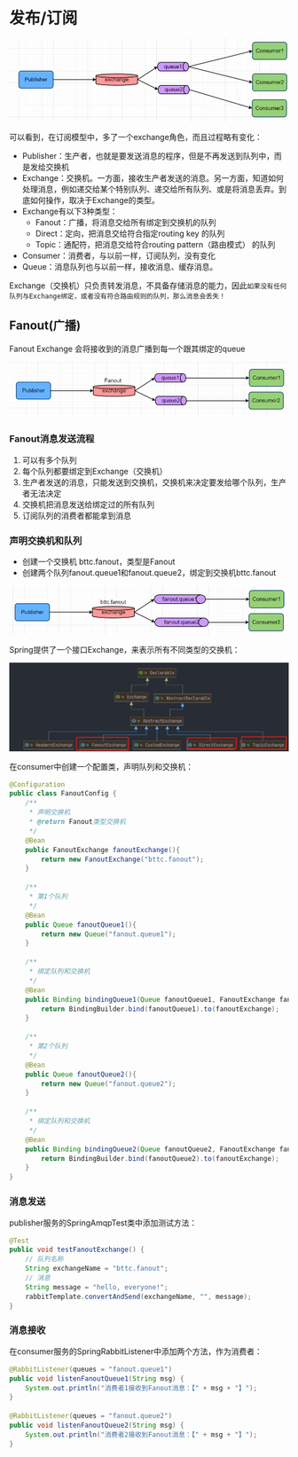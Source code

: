 # 发布/订阅

![image-20220211201131779](https://github.com/BlackMe2327/cloudimages27/blob/main/img/image-20220211201131779.png?raw=true)

可以看到，在订阅模型中，多了一个exchange角色，而且过程略有变化：

- Publisher：生产者，也就是要发送消息的程序，但是不再发送到队列中，而是发给交换机
- Exchange：交换机。一方面，接收生产者发送的消息。另一方面，知道如何处理消息，例如递交给某个特别队列、递交给所有队列、或是将消息丢弃。到底如何操作，取决于Exchange的类型。
- Exchange有以下3种类型：
  - Fanout：广播，将消息交给所有绑定到交换机的队列
  - Direct：定向，把消息交给符合指定routing key 的队列
  - Topic：通配符，把消息交给符合routing pattern（路由模式） 的队列
- Consumer：消费者，与以前一样，订阅队列，没有变化
- Queue：消息队列也与以前一样，接收消息、缓存消息。

Exchange（交换机）只负责转发消息，不具备存储消息的能力，因此`如果没有任何队列与Exchange绑定，或者没有符合路由规则的队列，那么消息会丢失！`

## Fanout(广播)

Fanout Exchange 会将接收到的消息广播到每一个跟其绑定的queue

![image-20220211201400035](https://github.com/BlackMe2327/cloudimages27/blob/main/img/image-20220211201400035.png?raw=true)

### Fanout消息发送流程

1. 可以有多个队列
2. 每个队列都要绑定到Exchange（交换机）
3. 生产者发送的消息，只能发送到交换机，交换机来决定要发给哪个队列，生产者无法决定
4. 交换机把消息发送给绑定过的所有队列
5. 订阅队列的消费者都能拿到消息

### 声明交换机和队列

- 创建一个交换机 bttc.fanout，类型是Fanout
- 创建两个队列fanout.queue1和fanout.queue2，绑定到交换机bttc.fanout

![image-20220211201754026](https://github.com/BlackMe2327/cloudimages27/blob/main/img/image-20220211201754026.png?raw=true)

Spring提供了一个接口Exchange，来表示所有不同类型的交换机：

![image-20220211202352527](https://github.com/BlackMe2327/cloudimages27/blob/main/img/image-20220211202352527.png?raw=true)

在consumer中创建一个配置类，声明队列和交换机：

```java
@Configuration
public class FanoutConfig {
    /**
     * 声明交换机
     * @return Fanout类型交换机
     */
    @Bean
    public FanoutExchange fanoutExchange(){
        return new FanoutExchange("bttc.fanout");
    }

    /**
     * 第1个队列
     */
    @Bean
    public Queue fanoutQueue1(){
        return new Queue("fanout.queue1");
    }

    /**
     * 绑定队列和交换机
     */
    @Bean
    public Binding bindingQueue1(Queue fanoutQueue1, FanoutExchange fanoutExchange){
        return BindingBuilder.bind(fanoutQueue1).to(fanoutExchange);
    }

    /**
     * 第2个队列
     */
    @Bean
    public Queue fanoutQueue2(){
        return new Queue("fanout.queue2");
    }

    /**
     * 绑定队列和交换机
     */
    @Bean
    public Binding bindingQueue2(Queue fanoutQueue2, FanoutExchange fanoutExchange){
        return BindingBuilder.bind(fanoutQueue2).to(fanoutExchange);
    }
}
```

### 消息发送

publisher服务的SpringAmqpTest类中添加测试方法：

```java
@Test
public void testFanoutExchange() {
    // 队列名称
    String exchangeName = "bttc.fanout";
    // 消息
    String message = "hello, everyone!";
    rabbitTemplate.convertAndSend(exchangeName, "", message);
}
```

### 消息接收

在consumer服务的SpringRabbitListener中添加两个方法，作为消费者：

```java
@RabbitListener(queues = "fanout.queue1")
public void listenFanoutQueue1(String msg) {
    System.out.println("消费者1接收到Fanout消息：【" + msg + "】");
}

@RabbitListener(queues = "fanout.queue2")
public void listenFanoutQueue2(String msg) {
    System.out.println("消费者2接收到Fanout消息：【" + msg + "】");
}
```

